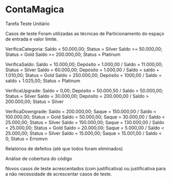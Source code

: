 # ContaMagica
Tarefa Teste Unitário

Casos de teste
Foram utilizadas as técnicas de Particionamento do espaço de entrada e valor limite.

VerificaCategoria: Saldo < 50.000,00; Status = Silver
	               Saldo >= 50.000,00; Status = Gold
	               Saldo >= 200.000,00; Status = Platinum
	
VerificaSaldo: Saldo = 10.000,00; Depósito = 1.000,00 / Saldo = 11.000,00; Status = Silver
	           Saldo = 60.000,00; Depósito = 1.000,00 / Saldo = saldo + 1.010,00; Status = Gold
	           Saldo = 250.000,00; Depósito = 1000,00 / Saldo = saldo + 1.025,00; Status = Platinum
	
VerificaUpgrade: Saldo = 0,00; Depósito = 50.000,50 / Saldo > 50.000,00; Status = Silver
	             Saldo = 30.000,00; Depósito = 200.000,00 / Saldo > 200.000,00; Status = Silver
	
VerificaDowngrade: Saldo = 200.000,00; Saque = 150.000,00 / Saldo < 100.000,00; Status = Gold
	               Saldo = 50.000,00; Saque = 30.000,00 / Saldo < 25.000,00; Status = Silver
	               Saldo = 150.000,00; Saque = 130.000,00 / Saldo < 25.000,00; Status = Gold
	               Saldo = 20.000,00; Saque = 5.000,00 / Saldo < 25.000,00; Status = Silver
	               Saldo = 15.000,00; Saque = 15.001,00 / Saldo < 0; Status = Erromvn 

Relatórios de defeitos (até que todos foram eliminados)

Análise de cobertura do código

Novos casos de teste acrescentados (com justificativa) ou justificativa para a não necessidade de acrescentar casos de teste.
